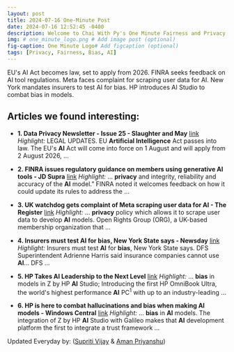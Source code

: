 ```yaml
---
layout: post
title: 2024-07-16 One-Minute Post
date: 2024-07-16 12:52:45 -0400
description: Welcome to Chai With Py's One Minute Fairness and Privacy, which aims to provide you the current happenings in the world of Fairness, Privacy, and AI.
img: # one_minute_logo.png # Add image post (optional)
fig-caption: One Minute Logo# Add figcaption (optional)
tags: [Privacy, Fairness, Bias, AI]
---
```


EU's AI Act becomes law, set to apply from 2026. FINRA seeks feedback on AI tool regulations. Meta faces complaint for scraping user data for AI. New York mandates insurers to test AI for bias. HP introduces AI Studio to combat bias in models.

## Articles we found interesting:

- **1. Data <b>Privacy</b> Newsletter - Issue 25 - Slaughter and May** [link](https://www.slaughterandmay.com/insights/new-insights/data-privacy-newsletter-issue-25/)
_Highlight:_ LEGAL UPDATES. EU <b>Artificial Intelligence</b> Act passes into law. The EU&#39;s <b>AI</b> Act will come into force on 1 August and will apply from 2 August 2026,&nbsp;...

- **2. FINRA issues regulatory guidance on members using generative <b>AI</b> tools - JD Supra** [link](https://www.jdsupra.com/legalnews/finra-issues-regulatory-guidance-on-9766163/)
_Highlight:_ ... <b>privacy</b> and integrity, reliability and accuracy of the <b>AI</b> model.” FINRA noted it welcomes feedback on how it could update its rules to address the&nbsp;...

- **3. UK watchdog gets complaint of Meta scraping user data for <b>AI</b> - The Register** [link](https://www.theregister.com/2024/07/16/campaign_group_complains_to_uk/)
_Highlight:_ ... <b>privacy</b> policy which allows it to scrape user data to develop <b>AI</b> models. Open Rights Group (ORG), a UK-based membership organization that&nbsp;...

- **4. Insurers must test <b>AI</b> for <b>bias</b>, New York State says - Newsday** [link](https://www.newsday.com/business/dfs-ai-discrimination-rules-nxpm3m3q)
_Highlight:_ Insurers must test <b>AI</b> for <b>bias</b>, New York State says. DFS Superintendent Adrienne Harris said insurance companies cannot use <b>AI</b>... DFS&nbsp;...

- **5. HP Takes <b>AI</b> Leadership to the Next Level** [link](https://www.hp.com/us-en/newsroom/press-releases/2024/HP-Takes-AI-Leadership-to-the-Next-Level.html)
_Highlight:_ ... <b>bias</b> in models in Z by HP <b>AI</b> Studio; Introducing the first HP OmniBook Ultra, the world&#39;s highest performance <b>AI</b> PC<sup>1</sup> with up to an industry-leading&nbsp;...

- **6. HP is here to combat hallucinations and <b>bias</b> when making <b>AI</b> models - Windows Central** [link](https://www.windowscentral.com/hardware/computers-desktops/hp-is-here-to-combat-hallucinations-and-bias-when-making-ai-models)
_Highlight:_ ... <b>bias</b> in <b>AI</b> models. The integration of Z by HP <b>AI</b> Studio with Galileo makes that <b>AI</b> development platform the first to integrate a trust framework&nbsp;...


Updated Everyday by: (<a href="https://supritivijay.github.io/">Supriti Vijay</a> & <a href="https://amanpriyanshu.github.io/">Aman Priyanshu</a>)
